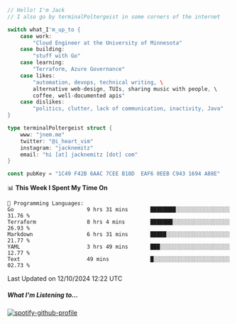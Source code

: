 ```go
// Hello! I'm Jack
// I also go by terminalPoltergeist in some corners of the internet

switch what_I'm_up_to {
    case work:
        "Cloud Engineer at the University of Minnesota"
    case building:
        "stuff with Go"
    case learning:
        "Terraform, Azure Governance"
    case likes:
        "automation, devops, technical writing, \
        alternative web-design, TUIs, sharing music with people, \
        coffee, well-documented apis"
    case dislikes:
        "politics, clutter, lack of communication, inactivity, Java"
}

type terminalPoltergeist struct {
    www: "jnem.me"
    twitter: "@i_heart_vim"
    instagram: "jacknemitz"
    email: "hi [at] jacknemitz [dot] com"
}

const pubKey = "1C49 F42B 6AAC 7CEE B18D  EAF6 0EEB C943 1694 A88E"
```

<!--START_SECTION:waka-->
📊 **This Week I Spent My Time On** 

```text
💬 Programming Languages: 
Go                       9 hrs 31 mins       ████████░░░░░░░░░░░░░░░░░   31.76 % 
Terraform                8 hrs 4 mins        ███████░░░░░░░░░░░░░░░░░░   26.93 % 
Markdown                 6 hrs 31 mins       █████░░░░░░░░░░░░░░░░░░░░   21.77 % 
YAML                     3 hrs 49 mins       ███░░░░░░░░░░░░░░░░░░░░░░   12.77 % 
Text                     49 mins             █░░░░░░░░░░░░░░░░░░░░░░░░   02.73 % 
```


 Last Updated on 12/10/2024 12:22 UTC
<!--END_SECTION:waka-->

##### What I'm Listening to...

[![spotify-github-profile](https://jnem.me/listening-item?maxAge=2592000)](https://jnem.me/listening)
